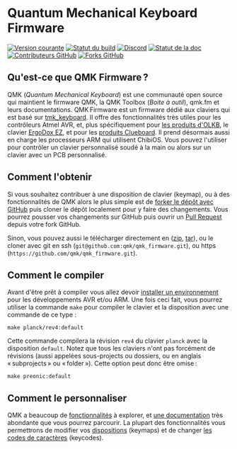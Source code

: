 # Quantum Mechanical Keyboard Firmware

[![Version courante](https://img.shields.io/github/tag/qmk/qmk_firmware.svg)](https://github.com/qmk/qmk_firmware/tags)
[![Statut du build](https://travis-ci.org/qmk/qmk_firmware.svg?branch=master)](https://travis-ci.org/qmk/qmk_firmware)
[![Discord](https://img.shields.io/discord/440868230475677696.svg)](https://discord.gg/Uq7gcHh)
[![Statut de la doc](https://img.shields.io/badge/docs-ready-orange.svg)](https://docs.qmk.fm)
[![Contributeurs GitHub](https://img.shields.io/github/contributors/qmk/qmk_firmware.svg)](https://github.com/qmk/qmk_firmware/pulse/monthly)
[![Forks GitHub](https://img.shields.io/github/forks/qmk/qmk_firmware.svg?style=social&label=Fork)](https://github.com/qmk/qmk_firmware/)

## Qu'est-ce que QMK Firmware ?

QMK (*Quantum Mechanical Keyboard*) est une communauté open source qui maintient le firmware QMK, la QMK Toolbox (*Boite à outil*), qmk.fm et leurs documentations. QMK Firmware est un firmware dédié aux claviers qui est basé sur [tmk\_keyboard](https://github.com/tmk/tmk_keyboard). Il offre des fonctionnalités très utiles pour les contrôleurs Atmel AVR, et, plus spécifiquement pour [les produits d'OLKB](https://olkb.com), le clavier [ErgoDox EZ](https://www.ergodox-ez.com), et pour les [produits Clueboard](https://clueboard.co/). Il prend désormais aussi en charge les processeurs ARM qui utilisent ChibiOS. Vous pouvez l'utiliser pour contrôler un clavier personnalisé soudé à la main ou alors sur un clavier avec un PCB personnalisé.

## Comment l'obtenir

Si vous souhaitez contribuer à une disposition de clavier (keymap), ou à des fonctionnalités de QMK alors le plus simple est de [forker le dépôt avec GitHub](https://github.com/qmk/qmk_firmware#fork-destination-box) puis cloner le dépôt localement pour y faire des changements. Vous pourrez pousser vos changements sur GitHub puis ouvrir un [Pull Request](https://github.com/qmk/qmk_firmware/pulls) depuis votre fork GitHub.

Sinon, vous pouvez aussi le télécharger directement en ([zip](https://github.com/qmk/qmk_firmware/zipball/master), [tar](https://github.com/qmk/qmk_firmware/tarball/master)), ou le cloner avec git en ssh (`git@github.com:qmk/qmk_firmware.git`), ou https (`https://github.com/qmk/qmk_firmware.git`).

## Comment le compiler

Avant d'être prêt à compiler vous allez devoir [installer un environnement](fr-fr/getting_started_build_tools.md) pour les développements AVR et/ou ARM. Une fois ceci fait, vous pourrez utiliser la commande `make` pour compiler le clavier et la disposition avec une commande de ce type :

    make planck/rev4:default

Cette commande compilera la révision `rev4` du clavier `planck` avec la disposition `default`. Notez que tous les claviers n'ont pas forcément de révisions (aussi appelées sous-projects ou dossiers, ou en anglais « subprojects » ou « folder »). Cette option peut donc être omise :

    make preonic:default

## Comment le personnaliser

QMK a beaucoup de [fonctionnalités](fr-fr/features.md) à explorer, et [une documentation](https://docs.qmk.fm) très abondante que vous pourrez parcourir. La plupart des fonctionnalités vous permettrons de modifier vos [dispositions](fr-fr/keymap.md) (keymaps) et de changer [les codes de caractères](fr-fr/keycodes.md) (keycodes).
